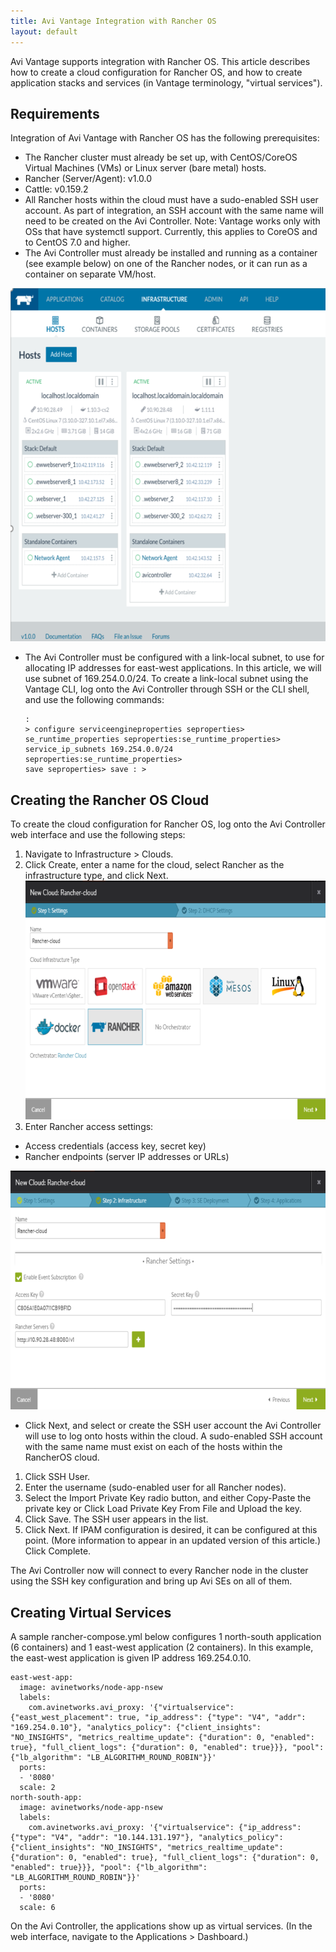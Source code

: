 ```yaml
---
title: Avi Vantage Integration with Rancher OS
layout: default
---
```

Avi Vantage supports integration with Rancher OS. This article describes how to create a cloud configuration for Rancher OS, and how to create application stacks and services (in Vantage terminology, "virtual services").

## Requirements

Integration of Avi Vantage with Rancher OS has the following prerequisites:

* The Rancher cluster must already be set up, with CentOS/CoreOS Virtual Machines (VMs) or Linux server (bare metal) hosts.
* Rancher (Server/Agent): v1.0.0
* Cattle: v0.159.2
* All Rancher hosts within the cloud must have a sudo-enabled SSH user account. As part of integration, an SSH account with the same name will need to be created on the Avi Controller.
Note: Vantage works only with OSs that have systemctl support. Currently, this applies to CoreOS and to CentOS 7.0 and higher.
* The Avi Controller must already be installed and running as a container (see example below) on one of the Rancher nodes, or it can run as a container on separate VM/host.

<a href="img/rancher-integration0.png"><img src="img/rancher-integration0.png" alt="rancher-integration0" width="608" height="565"></a>

* The Avi Controller must be configured with a link-local subnet, to use for allocating IP addresses for east-west applications. In this article, we will use subnet of 169.254.0.0/24. To create a link-local subnet using the Vantage CLI, log onto the Avi Controller through SSH or the CLI shell, and use the following commands: <pre class="command-line language-bash" data-prompt=":&nbsp;>" data-output="2-5"><code>: &gt; configure serviceengineproperties
seproperties&gt; se_runtime_properties
seproperties:se_runtime_properties&gt; service_ip_subnets 169.254.0.0/24
seproperties:se_runtime_properties&gt; save
seproperties&gt; save
: &gt;</code></pre>

## Creating the Rancher OS Cloud

To create the cloud configuration for Rancher OS, log onto the Avi Controller web interface and use the following steps:

1. Navigate to Infrastructure > Clouds.
1. Click Create, enter a name for the cloud, select Rancher as the infrastructure type, and click Next.
<a href="img/rancher-integration1.png"><img src="img/rancher-integration1.png" alt="rancher-integration1" width="706" height="382"></a>
1. Enter Rancher access settings:

* Access credentials (access key, secret key)
* Rancher endpoints (server IP addresses or URLs)

<a href="img/rancher-integration2.png"><img src="img/rancher-integration2.png" alt="rancher-integration2" width="705" height="382"></a>
* Click Next, and select or create the SSH user account the Avi Controller will use to log onto hosts within the cloud. A sudo-enabled SSH account with the same name must exist on each of the hosts within the RancherOS cloud.

1. Click SSH User.
1. Enter the username (sudo-enabled user for all Rancher nodes).
1. Select the Import Private Key radio button, and either Copy-Paste the private key or Click Load Private Key From File and Upload the key.
1. Click Save. The SSH user appears in the list.
1. Click Next. If IPAM configuration is desired, it can be configured at this point. (More information to appear in an updated version of this article.) Click Complete.

The Avi Controller now will connect to every Rancher node in the cluster using the SSH key configuration and bring up Avi SEs on all of them.

## Creating Virtual Services

A sample rancher-compose.yml below configures 1 north-south application (6 containers) and 1 east-west application (2 containers). In this example, the east-west application is given IP address 169.254.0.10.
<pre><code class="language-lua">east-west-app:
  image: avinetworks/node-app-nsew
  labels:
    com.avinetworks.avi_proxy: '{"virtualservice": {"east_west_placement": true, "ip_address": {"type": "V4", "addr": "169.254.0.10"}, "analytics_policy": {"client_insights": "NO_INSIGHTS", "metrics_realtime_update": {"duration": 0, "enabled": true}, "full_client_logs": {"duration": 0, "enabled": true}}}, "pool": {"lb_algorithm": "LB_ALGORITHM_ROUND_ROBIN"}}'
  ports:
  - '8080'
  scale: 2
north-south-app:
  image: avinetworks/node-app-nsew
  labels:
    com.avinetworks.avi_proxy: '{"virtualservice": {"ip_address": {"type": "V4", "addr": "10.144.131.197"}, "analytics_policy": {"client_insights": "NO_INSIGHTS", "metrics_realtime_update": {"duration": 0, "enabled": true}, "full_client_logs": {"duration": 0, "enabled": true}}}, "pool": {"lb_algorithm": "LB_ALGORITHM_ROUND_ROBIN"}}'
  ports:
  - '8080'
  scale: 6</code></pre>

On the Avi Controller, the applications show up as virtual services. (In the web interface, navigate to the Applications > Dashboard.)